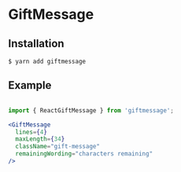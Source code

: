 # GiftMessage

## Installation

```
$ yarn add giftmessage
```

## Example
```jsx

import { ReactGiftMessage } from 'giftmessage';

<GiftMessage
  lines={4}
  maxLength={34}
  className="gift-message"
  remainingWording="characters remaining"
/>

```
